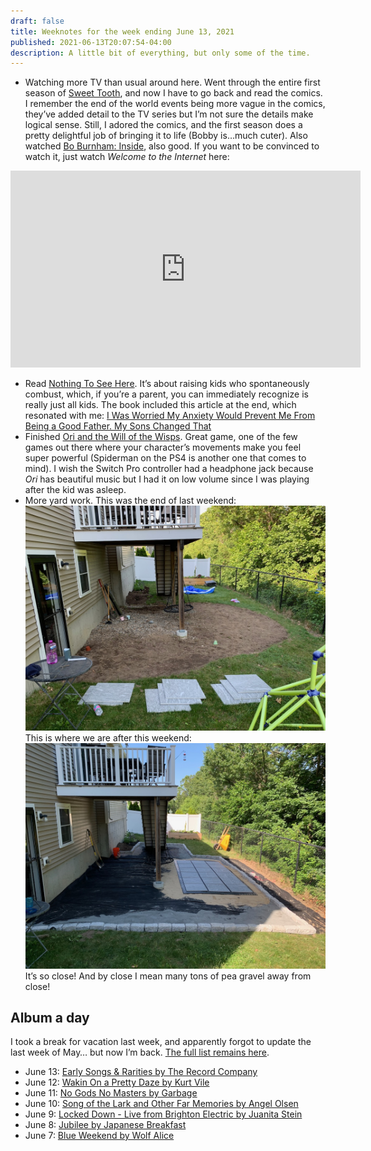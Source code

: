 ```yaml
---
draft: false
title: Weeknotes for the week ending June 13, 2021
published: 2021-06-13T20:07:54-04:00
description: A little bit of everything, but only some of the time.
---
```


- Watching more TV than usual around here. Went through the entire first season of [Sweet Tooth](https://www.netflix.com/title/81221380), and now I have to go back and read the comics. I remember the end of the world events being more vague in the comics, they’ve added detail to the TV series but I’m not sure the details make logical sense. Still, I adored the comics, and the first season does a pretty delightful job of bringing it to life (Bobby is…much cuter). Also watched [Bo Burnham: Inside](https://www.netflix.com/title/81289483), also good. If you want to be convinced to watch it, just watch _Welcome to the Internet_ here:

<iframe width="560" height="315" src="https://www.youtube-nocookie.com/embed/k1BneeJTDcU" title="YouTube video player" frameborder="0" allow="accelerometer; autoplay; clipboard-write; encrypted-media; gyroscope; picture-in-picture" allowfullscreen></iframe>


- Read [Nothing To See Here](https://www.indiebound.org/book/9780062913463). It’s about raising kids who spontaneously combust, which, if you’re a parent, you can immediately recognize is really just all kids. The book included this article at the end, which resonated with me: [I Was Worried My Anxiety Would Prevent Me From Being a Good Father. My Sons Changed That](https://time.com/5712486/parenting-with-anxiety/)
- Finished [Ori and the Will of the Wisps](https://www.nintendo.com/games/detail/ori-and-the-will-of-the-wisps-switch/). Great game, one of the few games out there where your character’s movements make you feel super powerful (Spiderman on the PS4 is another one that comes to mind). I wish the Switch Pro controller had a headphone jack because _Ori_ has beautiful music but I had it on low volume since I was playing after the kid was asleep.
- More yard work. This was the end of last weekend:
![My backyard with some of it dug out.](../images/2021//backyard_so_far.jpeg)
This is where we are after this weekend:
![My backyard with a cobblestone border and paver stones](../images/2021//backyard-weekend-2.jpeg)
It’s so close! And by close I mean many tons of pea gravel away from close!

## Album a day
I took a break for vacation last week, and apparently forgot to update the last week of May… but now I’m back. [The full list remains here](https://www.builtwith.coffee/album-a-day).
- June 13: [Early Songs & Rarities by The Record Company](https://music.apple.com/us/album/early-songs-rarities/1504326889)
- June 12: [‎Wakin On a Pretty Daze by Kurt Vile](https://music.apple.com/us/album/wakin-on-a-pretty-daze/598989281)
- June 11: [‎No Gods No Masters by Garbage](https://music.apple.com/us/album/no-gods-no-masters/1556301766)
- June 10: [‎Song of the Lark and Other Far Memories by Angel Olsen](https://music.apple.com/us/album/song-of-the-lark-and-other-far-memories/1558244877)
- June 9: [‎Locked Down - Live from Brighton Electric by Juanita Stein](https://music.apple.com/us/album/locked-down-live-from-brighton-electric/1564499406)
- June 8: [‎Jubilee by Japanese Breakfast](https://music.apple.com/us/album/jubilee/1553364590)
- June 7:  [‎Blue Weekend by Wolf Alice](https://music.apple.com/us/album/blue-weekend-apple-music-edition/1569497531)
